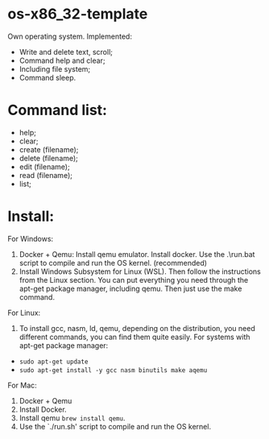 # os-x86_32-template

Own operating system.
Implemented:
- Write and delete text, scroll;
- Command help and clear;
- Including file system;
- Command sleep.

# Command list:
- help;
- clear;
- create (filename);
- delete (filename);
- edit (filename);
- read (filename);
- list;

# Install:
For Windows:
1. Docker + Qemu: Install qemu emulator. Install docker. Use the .\run.bat script to compile and run the OS kernel. (recommended)
2. Install Windows Subsystem for Linux (WSL). Then follow the instructions from the Linux section. You can put everything you need through the apt-get package manager, including qemu. Then just use the make command.

For Linux:
1. To install gcc, nasm, ld, qemu, depending on the distribution, you need different commands, you can find them quite easily. For systems with apt-get package manager:
- `sudo apt-get update`
- `sudo apt-get install -y gcc nasm binutils make aqemu`

For Mac:
1. Docker + Qemu
2. Install Docker.
3. Install qemu `brew install qemu`.
4. Use the `./run.sh' script to compile and run the OS kernel.
